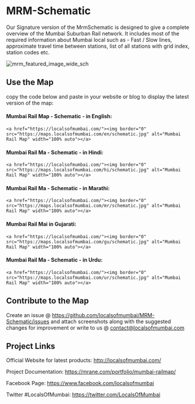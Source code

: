 # MRM-Schematic
Our Signature version of the MrmSchematic is designed to give a complete overview of the Mumbai Suburban Rail network. It includes most of the required information about Mumbai local such as - Fast / Slow lines, approximate travel time between stations, list of all stations with grid index, station codes etc.

![mrm_featured_image_wide_sch](https://user-images.githubusercontent.com/9861917/64063342-07ddd680-cc11-11e9-92f1-0dc6170d6732.jpg)

## Use the Map
copy the code below and paste in your website or blog to display the latest version of the map:

#### Mumbai Rail Map - Schematic - in English:
```
<a href="https://localsofmumbai.com/"><img border="0" src="https://maps.localsofmumbai.com/en/schematic.jpg" alt="Mumbai Rail Map" width="100% auto"></a>
```

#### Mumbai Rail Ma - Schematic - in Hindi:
```
<a href="https://localsofmumbai.com/"><img border="0" src="https://maps.localsofmumbai.com/hi/schematic.jpg" alt="Mumbai Rail Map" width="100% auto"></a>
```

#### Mumbai Rail Ma - Schematic - in Marathi:
```
<a href="https://localsofmumbai.com/"><img border="0" src="https://maps.localsofmumbai.com/mr/schematic.jpg" alt="Mumbai Rail Map" width="100% auto"></a>
```

#### Mumbai Rail Mai in Gujarati:
```
<a href="https://localsofmumbai.com/"><img border="0" src="https://maps.localsofmumbai.com/gu/schematic.jpg" alt="Mumbai Rail Map" width="100% auto"></a>
```

#### Mumbai Rail Ma - Schematic - in Urdu:
```
<a href="https://localsofmumbai.com/"><img border="0" src="https://maps.localsofmumbai.com/ur/schematic.jpg" alt="Mumbai Rail Map" width="100% auto"></a>
```

## Contribute to the Map

Create an issue @ https://github.com/localsofmumbai/MRM-Schematic/issues and attach screenshots along with the suggested changes for improvement or write to us @ contact@localsofmumbai.com

## Project Links

Official Website for latest products:
http://localsofmumbai.com/

Project Documentation:
https://mrane.com/portfolio/mumbai-railmap/

Facebook Page:
https://www.facebook.com/localsofmumbai

Twitter #LocalsOfMumbai:
https://twitter.com/LocalsOfMumbai
